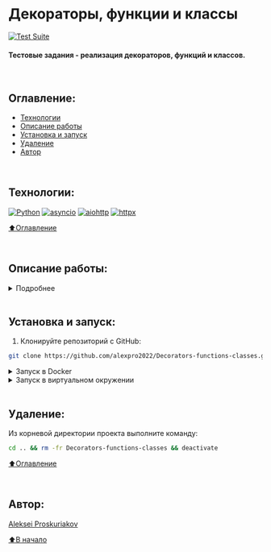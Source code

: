 # Декораторы, функции и классы
[![Test Suite](https://github.com/alexpro2022/Decorators-functions-classes/actions/workflows/main.yml/badge.svg)](https://github.com/alexpro2022/Decorators-functions-classes/actions)

#### Тестовые задания - реализация декораторов, функций и классов.

<br>

## Оглавление:
- [Технологии](#технологии)
- [Описание работы](#описание-работы)
- [Установка и запуск](#установка-и-запуск)
- [Удаление](#удаление)
- [Автор](#автор)

<br>

## Технологии:

[![Python](https://img.shields.io/badge/python-3.10%20%7C%203.11-blue?logo=python)](https://www.python.org/)
[![asyncio](https://img.shields.io/badge/-asyncio-464646?logo=python)](https://docs.python.org/3/library/asyncio.html)
[![aiohttp](https://img.shields.io/badge/-aiohttp-464646?logo=aiohttp)](https://docs.aiohttp.org/en/stable/index.html)
[![httpx](https://img.shields.io/badge/-httpx-464646?logo=httpx)](https://www.python-httpx.org/)

[⬆️Оглавление](#оглавление)

<br>

## Описание работы:
<details><summary>Подробнее</summary><br>
Все решения нужно поместить в один репозиторий, в нем же подготовить тестовые данные. Для проверки должно быть достаточно запустить один файл.
    <h1></h1>
  A. Функция принимает в качестве аргумента набор ссылок. Ссылки имеют формат ссылок на проекты на гитхабе (например: https://github.com/miguelgrinberg/Flask-SocketIO, https://github.com/miguelgrinberg/Flask-SocketIO.git). Функция должна обработать полученные ссылки и вывести в консоль названия самих гит-проектов. Стоит рассмотреть защиту от ссылок "вне формата".
    <h1></h1>
  B. Реализовать функцию, принимающую два списка и возвращающую словарь (ключ из первого списка, значение из второго), упорядоченный по ключам. Результат вывести в консоль. Длина первого списка не должна быть равна длине второго. Результат вывести в консоль.
    <h1></h1>
  C. Реализовать функцию с помощью методов map и lambda. Функция принимает список элементов (состоящий из строк и цифр), возвращает новый список, с условием - если элемент списка был строкой, в начало строки нужно добавить текст "abc_", в конец строки - "_cba". Если элемент был int - то его значение нужно возвести в квадрат. Результат вывести в консоль.
    <h1></h1>
  D. Реализовать функцию, которая замеряет время на исполнение 100 запросов к адресу: http://httpbin.org/delay/3. Запросы должны выполняться асинхронно. Допускается написание вспомогательных функций и использование сторонних библиотек. Результат замера времени выводит в консоль. Ожидаемое время не должно превышать 10 секунд.
    <h1></h1>
  E. Написать класс, принимающий на вход текст. Один метод класса должен выводить в консоль самое длинное слово в тексте. Второй метод - самое часто встречающееся слово. Третий метод выводит количество спецсимволов в тексте (точки, запятые и так далее). Четвертый метод выводит все палиндромы через запятую.
    <h1></h1>
  F. Написать декоратор к предыдущему классу, который будет выводить в консоль время выполнения каждого метода. Результат выполнения задания должен быть оформлен в виде файла с кодом.
    <h1></h1>

[⬆️Оглавление](#оглавление)
</details>

<br>

## Установка и запуск:

1. Клонируйте репозиторий с GitHub:
```bash
git clone https://github.com/alexpro2022/Decorators-functions-classes.git && cd Decorators-functions-classes

```

<details><summary>Запуск в Docker</summary><br>
    
2. Запустите приложение в docker-контейнере:
```bash
docker build -t image . && docker run image
```
<h1></h1>
</details>

<details><summary>Запуск в виртуальном окружении</summary><br>

2. Создайте и активируйте виртуальное окружение:
   * Если у вас Linux/macOS
   ```bash
    python -m venv venv && source venv/bin/activate
   ```
   * Если у вас Windows
   ```bash
    python -m venv venv && source venv/Scripts/activate
   ```

3. Установите в виртуальное окружение зависимости:
```bash
python -m pip install --upgrade pip && pip install -r requirements.txt
```

<details><summary>Запуск одним файлом</summary><br>

```bash
python main.py
```
<h1></h1>
</details>

<details><summary>Индивидуальный запуск функций</summary><br>

A. Функция принимает в качестве аргумента набор ссылок. Ссылки имеют формат ссылок на проекты на гитхабе (например: https://github.com/miguelgrinberg/Flask-SocketIO, https://github.com/miguelgrinberg/Flask-SocketIO.git). Функция должна обработать полученные ссылки и вывести в консоль названия самих гит-проектов. Стоит рассмотреть защиту от ссылок "вне формата".
```bash
python functions/github_links.py 
```

B. Реализовать функцию, принимающую два списка и возвращающую словарь (ключ из первого списка, значение из второго), упорядоченный по ключам. Результат вывести в консоль. Длина первого списка не должна быть равна длине второго. Результат вывести в консоль.
```bash
python functions/create_dict.py 
```

C. Реализовать функцию с помощью методов map и lambda. Функция принимает список элементов (состоящий из строк и цифр), возвращает новый список, с условием - если элемент списка был строкой, в начало строки нужно добавить текст "abc_", в конец строки - "_cba". Если элемент был int - то его значение нужно возвести в квадрат. Результат вывести в консоль.
```bash
python functions/new_list.py 
```

D. Реализовать функцию, которая замеряет время на исполнение 100 запросов к адресу: http://httpbin.org/delay/3. Запросы должны выполняться асинхронно. Допускается написание вспомогательных функций и использование сторонних библиотек. Результат замера времени выводит в консоль. Ожидаемое время не должно превышать 10 секунд.
```bash
python functions/hundred_requests.py 
```

E. Написать класс, принимающий на вход текст. Один метод класса должен выводить в консоль самое длинное слово в тексте. Второй метод - самое часто встречающееся слово. Третий метод выводит количество спецсимволов в тексте (точки, запятые и так далее). Четвертый метод выводит все палиндромы через запятую. Написать декоратор к предыдущему классу, который будет выводить в консоль время выполнения каждого метода. Результат выполнения задания должен быть оформлен в виде файла с кодом.
```bash
python functions/text_class.py 
```
<h1></h1>
</details>

[⬆️Оглавление](#оглавление)    
</details>

<br>

## Удаление:
Из корневой директории проекта выполните команду:
```bash
cd .. && rm -fr Decorators-functions-classes && deactivate
```
  
[⬆️Оглавление](#оглавление)

<br>

## Автор:
[Aleksei Proskuriakov](https://github.com/alexpro2022)

[⬆️В начало](#Декораторы,-функции-и-классы)


